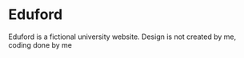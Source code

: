 # Eduford
Eduford is a fictional university website. Design is not created by me, coding done by me
